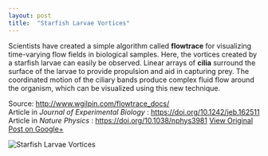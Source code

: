 ```yaml
---
layout: post
title:  "Starfish Larvae Vortices"
---
```


Scientists have created a simple algorithm called **flowtrace** for visualizing time-varying flow fields in biological samples. Here, the vortices created by a starfish larvae can easily be observed. Linear arrays of **cilia** surround the surface of the larvae to provide propulsion and aid in capturing prey. The coordinated motion of the ciliary bands produce complex fluid flow around the organism, which can be visualized using this new technique.  
  
Source: <http://www.wgilpin.com/flowtrace_docs/>  
Article in _Journal of Experimental Biology_ : <https://doi.org/10.1242/jeb.162511>  
Article in _Nature Physics_ : <https://doi.org/10.1038/nphys3981>
[View Original Post on Google+](https://plus.google.com/+ColinSullender/posts/AWnmg6bsmt1)

![Starfish Larvae Vortices](https://i.imgur.com/ovr1wCs.gif)
